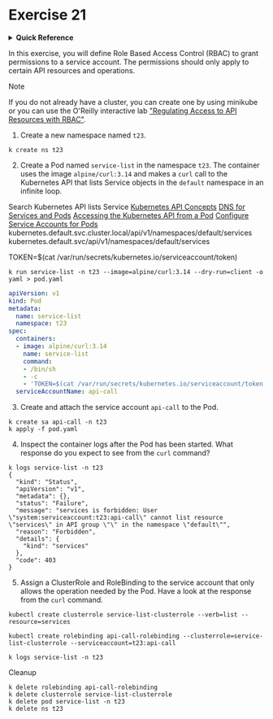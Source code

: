 # Exercise 21

<details>
<summary><b>Quick Reference</b></summary>
<p>

* Namespace: `t23`<br>
* Documentation: [Using RBAC Authorization](https://kubernetes.io/docs/reference/access-authn-authz/rbac/), [Configure Service Accounts for Pods](https://kubernetes.io/docs/tasks/configure-pod-container/configure-service-account/)

</p>
</details>

In this exercise, you will define Role Based Access Control (RBAC) to grant permissions to a service account. The permissions should only apply to certain API resources and operations.

> [!NOTE]
> If you do not already have a cluster, you can create one by using minikube or you can use the O'Reilly interactive lab ["Regulating Access to API Resources with RBAC"](https://learning.oreilly.com/scenarios/regulating-access-to/9781098164171/).
1. Create a new namespace named `t23`.
```
k create ns t23
```
2. Create a Pod named `service-list` in the namespace `t23`. The container uses the image `alpine/curl:3.14` and makes a `curl` call to the Kubernetes API that lists Service objects in the `default` namespace in an infinite loop.

Search Kubernetes API lists Service
[Kubernetes API Concepts](https://kubernetes.io/docs/reference/using-api/api-concepts/)
[DNS for Services and Pods](https://kubernetes.io/docs/concepts/services-networking/dns-pod-service/)
[Accessing the Kubernetes API from a Pod](https://kubernetes.io/docs/tasks/run-application/access-api-from-pod/)
[Configure Service Accounts for Pods](https://kubernetes.io/docs/tasks/configure-pod-container/configure-service-account/)
kubernetes.default.svc.cluster.local/api/v1/namespaces/default/services
kubernetes.default.svc/api/v1/namespaces/default/services

TOKEN=$(cat /var/run/secrets/kubernetes.io/serviceaccount/token)


```
k run service-list -n t23 --image=alpine/curl:3.14 --dry-run=client -o yaml > pod.yaml
```
```yaml
apiVersion: v1
kind: Pod
metadata:
  name: service-list
  namespace: t23
spec:
  containers:
  - image: alpine/curl:3.14
    name: service-list
    command:
    - /bin/sh
    - -c
    - 'TOKEN=$(cat /var/run/secrets/kubernetes.io/serviceaccount/token);while true; do curl -s -k -H "Authorization: Bearer $TOKEN" https://kubernetes.default.svc.cluster.local/api/v1/namespaces/default/services;sleep 10; done;'
  serviceAccountName: api-call
```

3. Create and attach the service account `api-call` to the Pod.
```
k create sa api-call -n t23
k apply -f pod.yaml
```
4. Inspect the container logs after the Pod has been started. What response do you expect to see from the `curl` command?
```
k logs service-list -n t23
{
  "kind": "Status",
  "apiVersion": "v1",
  "metadata": {},
  "status": "Failure",
  "message": "services is forbidden: User \"system:serviceaccount:t23:api-call\" cannot list resource \"services\" in API group \"\" in the namespace \"default\"",
  "reason": "Forbidden",
  "details": {
    "kind": "services"
  },
  "code": 403
}
```

5. Assign a ClusterRole and RoleBinding to the service account that only allows the operation needed by the Pod. Have a look at the response from the `curl` command.
```
kubectl create clusterrole service-list-clusterrole --verb=list --resource=services

kubectl create rolebinding api-call-rolebinding --clusterrole=service-list-clusterrole --serviceaccount=t23:api-call

k logs service-list -n t23
```

Cleanup
```
k delete rolebinding api-call-rolebinding
k delete clusterrole service-list-clusterrole
k delete pod service-list -n t23
k delete ns t23
```
